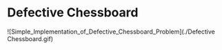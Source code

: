 # Defective Chessboard 

![Simple_Implementation_of_Defective_Chessboard_Problem](./Defective Chessboard.gif)
